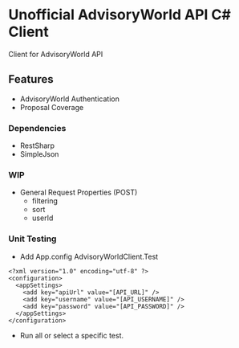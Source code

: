 # Unofficial AdvisoryWorld API C# Client
Client for AdvisoryWorld API

## Features
- AdvisoryWorld Authentication
- Proposal Coverage

### Dependencies
- RestSharp
- SimpleJson

### WIP
- General Request Properties (POST)
  - filtering
  - sort
  - userId

### Unit Testing
- Add App.config AdvisoryWorldClient.Test
```
<?xml version="1.0" encoding="utf-8" ?>
<configuration>
  <appSettings>
    <add key="apiUrl" value="[API_URL]" />
    <add key="username" value="[API_USERNAME]" />
    <add key="password" value="[API_PASSWORD]" />
  </appSettings>
</configuration>
```
- Run all or select a specific test.
